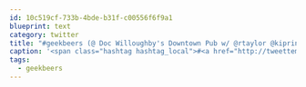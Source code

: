 ```yaml
---
id: 10c519cf-733b-4bde-b31f-c00556f6f9a1
blueprint: text
category: twitter
title: "#geekbeers (@ Doc Willoughby's Downtown Pub‎ w/ @rtaylor @kiprint @micaknibbs @jaycevdl @nickwynja @johnvanderwoude) http://4sq.com/fOr816"
caption: '<span class="hashtag hashtag_local">#<a href="http://tweettemp.darylchymko.ca/?tag=geekbeers">geekbeers</a> (@ Doc Willoughby''s Downtown Pub‎ w/ <span class="username username_linked">@<a href="https://twitter.com/rtaylor" title="Elon Musk">rtaylor</a></span> @kiprint @micaknibbs @jaycevdl <span class="username username_linked">@<a href="https://twitter.com/nickwynja" title="Nick Wynja">nickwynja</a></span> <span class="username username_linked">@<a href="https://twitter.com/johnvanderwoude" title="John Vander Woude">johnvanderwoude</a></span>) http://4sq.com/fOr816'
tags:
  - geekbeers
---
```

